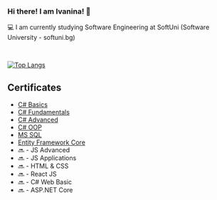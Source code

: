 ### Hi there! I am Ivanina! 👋

<!--
**ivaninastoyanova/ivaninastoyanova** is a ✨ _special_ ✨ repository because its `README.md` (this file) appears on your GitHub profile.

Here are some ideas to get you started:

- 🔭 I’m currently working on ...
- 🌱 I’m currently learning ...
- 👯 I’m looking to collaborate on ...
- 🤔 I’m looking for help with ...
- 💬 Ask me about ...
- 📫 How to reach me: ...
- 😄 Pronouns: ...
- ⚡ Fun fact: ...
-->

💻 I am currently studying Software Engineering at SoftUni (Software University - softuni.bg)

<br />

[![Top Langs](https://github-readme-stats.vercel.app/api/top-langs/?username=ivaninastoyanova&layout=compact)](https://github.com/ivaninastoyanova/github-readme-stats)

## Certificates
  
- [C# Basics][C#Basics]
- [C# Fundamentals][C#Fund]
- [C# Advanced][C#Adv]
- [C# OOP][C#OOP]
- [MS SQL][MSSQL]
- [Entity Framework Core][EfCore]
- 🔜 - JS Advanced
- 🔜 - JS Applications
- 🔜 - HTML & CSS
- 🔜 - React JS
- 🔜 - C# Web Basic
- 🔜 - ASP.NET Core

<br />

[C#Basics]: https://softuni.bg/certificates/details/77147/b2ee68dc
[C#Fund]: https://softuni.bg/certificates/details/86054/0a35f421
[C#Adv]: https://softuni.bg/certificates/details/90254/91aede5e
[C#OOP]: https://softuni.bg/certificates/details/95723/297fdc1e
[MSSQL]: https://softuni.bg/certificates/details/97833/8f850e18
[EfCore]: https://softuni.bg/certificates/details/102590/cc4244bb





